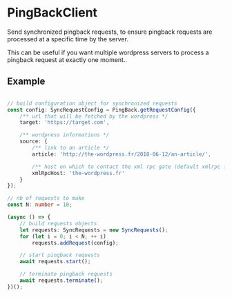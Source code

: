 # PingBackClient

Send synchronized pingback requests, to ensure pingback requests are processed at a specific time by the server.

This can be useful if you want multiple wordpress servers to process a pingback request at exactly one moment..

## Example

```typescript

// build configuration object for synchronized requests
const config: SyncRequestConfig = PingBack.getRequestConfig({
    /** url that will be fetched by the wordpress */
    target: 'https://target.com',

    /** wordpress informations */
    source: {
        /** link to an article */
        article: 'http://the-wordpress.fr/2018-06-12/an-article/',

        /** host on which to contact the xml rpc gate (default xmlrpc file: `http://${xmlRpcHost}/xmlrpc.php`) */
        xmlRpcHost: 'the-wordpress.fr'
    }
});

// nb of requests to make
const N: number = 10;

(async () => {
    // build requests objects
    let requests: SyncRequests = new SyncRequests();
    for (let i = 0; i < N; ++ i)
        requests.addRequest(config);

    // start pingback requests
    await requests.start();

    // terminate pingback requests
    await requests.terminate();
})();
```